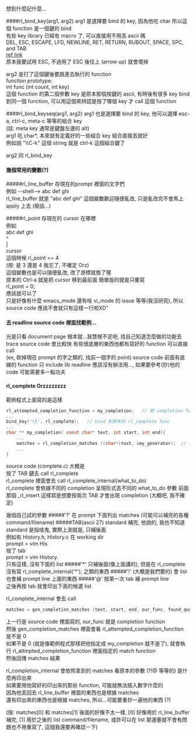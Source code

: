 想到什麼記什麼...

####rl\_bind\_key(arg1, arg2)
arg1 是選擇要 bind 的 key, 因為他吃 char 所以這個 function 是一個鍵的 bind  
有些 key library 已經有 macro 了, 可以直接用不用丟 ascii 碼  
DEL, ESC, ESCAPE, LFD, NEWLINE, RET, RETURN, RUBOUT, SPACE, SPC, and TAB  
[ref link](https://cnswww.cns.cwru.edu/php/chet/readline/readline.html)  
原本我要試用 ESC, 不過用了 ESC 後往上 (arrow up) 就會壞掉  

arg2 是打了這個鍵後要跳進去執行的 function  
function prototype:  
int func (int count, int key)  
這個 function 的第二個參數 key 是原本那個按鍵的 ascii, 有時後有很多 key bind 到同一個 function,
可以用這個來辨認是按了哪個 key 才 call 這個 function

####rl\_bind\_keyseq(arg1, arg2)
arg1 也是選擇要 bind 的 key, 他可以選擇 esc-a, ctrl-c, meta-c 等等的組合 key  
(註: meta key 通常是鍵盤左邊的 alt)  
arg1 吃 char\*, 本來就有定義好的一些組合 key 組合直接丟就好  
例如說 "\\\\C-k" 這個 string 就是 ctrl-k 這個組合鍵了

arg2 同 rl\_bind\_key

#### 幾個常用的變數(?)
#####rl\_line\_buffer
存現在的prompt 裡面的文字們  
例如 --shell--> abc def ghi  
rl\_line\_buffer 就是 "abc def ghi"
這個變數歡迎隨便亂改, 只是亂改完不會馬上 apply 上去 (廢話...)

#####rl\_point
存現在的 cursor 在哪裡  
例如  
abc def ghi    
   ^  
   |  
cursor  
這個時候 rl\_point == 4  
(按: 是 3 還是 4 我忘了, 不確定 Orz)  
這個變數也是可以隨便亂改, 改了游標就換了喔  
原本的 Ctrl-a 就是把 cursor 移到最前面
簡單版的就是只要寫  
rl\_point = 0;  
應該就可以了  
只是好像有什麼 emacs\_mode 還有啥 vi\_mode 的 issue 等等(我沒研究), 所以 source code 應該不會就只有這樣一行啦XD"

#### 去 readline source code 裡面找範例...
光是只看 document page 根本就...我慧根不足吧, 找自己知道怎麼做的功能去 trace source code 會比較快
有些很底層的東西他都有寫好的 function 可以直接 call  
(ex, 砍掉現在 prompt 的字之類的, 找前一個字的 point)
source code 前面有底線的 function 只 include lib readline 應該沒有辦法用..., 如果要參考(抄)他的 code 可能需要多一點功夫

#### rl\_complete Orzzzzzzzz
範例程式上面寫的是這樣  
```C
rl_attempted_completion_function = my_completion;   // 把 completion func 改成自己寫的
...
bind_key('\t', rl_complete);   // bind 到原本的 rl_complete func
...
char ** my_completion( const char* text, int start, int end){
	...
	matches = rl_completion_matches ((char*)text, &my_generator);  // 自己生成的 match list 的來源找 my_generator
	...
}
```

source code (complete.c) 大概是  
按了 TAB 鍵去 call rl\_complete  
rl\_complete 裡面會去 call rl\_complete\_internal(what\_to\_do)  
rl\_complete 會依據不同的 completion 呈現形式丟不同的 what\_to\_do 參數
前面那個 \_rl\_insert 這樣寫是想要按兩次 TAB 才會出現 completion (大概吧, 我不確定)

幾個自己試的參數
#####'?'
在 prompt 下面列出 matches (可能可以補完的各種 command/filename)
#####TAB(ascii 27)
standard 補完, 他說的, 我也不知道 standard 是指啥鬼, 實際上測就是, 只補後面  
例如有 History.h, History.c 在 working dir  
prompt > vim His  
按了 tab  
prompt > vim History.  
只有這樣, 沒有下面的 list
#####'\*'
只補後面(像上面講的), 但是在 rl\_complete 沒有寫 rl\_complete\_internal('\*'); 之類的東西
#####'!' (大概是我們要的)
會 list 也會補 prompt line 上面的東西
#####'@'
按第一次 tab 補 prompt line  
之後再按 tab 就會印出下面的候選 list  

rl\_complete\_internal 會去 call
```C
matches = gen_completion_matches (text, start, end, our_func, found_quote, quote_char);
```
上一行是 source code 裡面寫的, our\_func 就是 completion function  
然後 gen\_completion\_matches 裡面會看 rl\_attempted\_completion\_function 是不是 0  
如果不是 0 (就是像範例程式那樣把他指定成 my\_completion 就不是了), 就會執行 rl\_attmpted\_completion\_function 裡面指定的 match function  
然後回傳 matches 結果  

rl\_completion\_internal 會依照拿到的 matches 看原本的參數 (?!@ 等等的) 是什麼再印出來  
如果要用他寫好的印出來的那些 function, 可能就無法插入數字什麼的  
因為他丟回去 rl\_line\_buffer 裡面的東西也是根據 matches  
還有印出來的東西也是根據 matches, 所以...可能要重抄一遍他的東西 (?)  

(按: matches[0] 和 matches[1] 後面的好像不太一樣, [0] 好像用於 rl\_line\_buffer 補完, [1] 用於之後的 list command/filename, 或許可以在 list 那邊塞就不會有問題也不用重寫了, 這個我還要再確認一下)  

